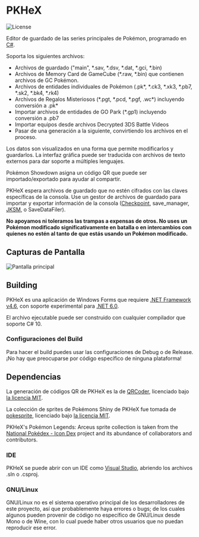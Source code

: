 PKHeX
=====
![License](https://img.shields.io/badge/License-GPLv3-blue.svg)

Editor de guardado de las series principales de Pokémon, programado en [C#](https://es.wikipedia.org/wiki/C_Sharp).

Soporta los siguientes archivos:
* Archivos de guardado ("main", \*.sav, \*.dsv, \*.dat, \*.gci, \*.bin)
* Archivos de Memory Card de GameCube (\*.raw, \*.bin) que contienen archivos de GC Pokémon.
* Archivos de entidades individuales de Pokémon (.pk\*, \*.ck3, \*.xk3, \*.pb7, \*.sk2, \*.bk4, \*.rk4)
* Archivos de Regalos Misteriosos (\*.pgt, \*.pcd, \*.pgf, .wc\*) incluyendo conversión a .pk\*
* Importar archivos de entidades de GO Park (\*.gp1) incluyendo conversión a .pb7
* Importar equipos desde archivos Decrypted 3DS Battle Videos
* Pasar de una generación a la siguiente, convirtiendo los archivos en el proceso.

Los datos son visualizados en una forma que permite modificarlos y guardarlos.
La interfaz gráfica puede ser traducida con archivos de texto externos para dar soporte a múltiples lenguajes.

Pokémon Showdown asigna un código QR que puede ser importado/exportado para ayudar al compartir.

PKHeX espera archivos de guardado que no estén cifrados con las claves específicas de la consola. Use un gestor de archivos de guardado para importar y exportar información de la consola ([Checkpoint](https://github.com/FlagBrew/Checkpoint), save_manager, [JKSM](https://github.com/J-D-K/JKSM), o SaveDataFiler).

**No apoyamos ni toleramos las trampas a expensas de otros. No uses un Pokémon modificado significativamente en batalla o en intercambios con quienes no estén al tanto de que estás usando un Pokémon modificado.**

## Capturas de Pantalla

![Pantalla principal](https://i.imgur.com/hN1pwQa.png)

## Building

PKHeX es una aplicación de Windows Forms que requiere [.NET Framework v4.6](https://www.microsoft.com/es-es/download/details.aspx?id=48137), con soporte experimental para [.NET 6.0](https://dotnet.microsoft.com/download/dotnet/6.0).

El archivo ejecutable puede ser construido con cualquier compilador que soporte C# 10.

### Configuraciones del Build

Para hacer el build puedes usar las configuraciones de Debug o de Release. ¡No hay que preocuparse por código específico de ninguna plataforma!

## Dependencias

La generación de códigos QR de PKHeX es la de [QRCoder](https://github.com/codebude/QRCoder), licenciado bajo [la licencia MIT](https://github.com/codebude/QRCoder/blob/master/LICENSE.txt).

La colección de sprites de Pokémons Shiny de PKHeX fue tomada de [pokesprite](https://github.com/msikma/pokesprite), licenciado bajo [la licencia MIT](https://github.com/msikma/pokesprite/blob/master/LICENSE).

PKHeX's Pokémon Legends: Arceus sprite collection is taken from the [National Pokédex - Icon Dex](https://www.deviantart.com/pikafan2000/art/National-Pokedex-Version-Delta-Icon-Dex-824897934) project and its abundance of collaborators and contributors.

### IDE

PKHeX se puede abrir con un IDE como [Visual Studio](https://visualstudio.microsoft.com/es/downloads/), abriendo los archivos .sln o .csproj.

### GNU/Linux

GNU/Linux no es el sistema operativo principal de los desarrolladores de este proyecto, así que probablemente haya errores o bugs; de los cuales algunos pueden provenir de código no específico de GNU/Linux desde Mono o de Wine, con lo cual puede haber otros usuarios que no puedan reproducir ese error.
